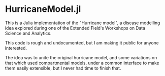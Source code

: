 # HurricaneModel.jl

This is a Julia implementation of the "Hurricane model", a disease modelling idea explored during one of the Extended Field's Workshops on Data Science and Analytics.

This code is rough and undocumented, but I am making it public for anyone interested.

The idea was to unite the original hurricane model, and some variations on that which used compartmental models, under a common interface to make them easily extensible, but I never had time to finish that.
